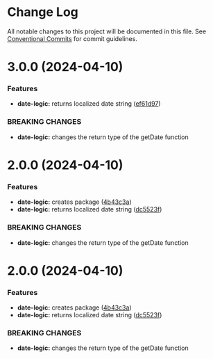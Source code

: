 # Change Log

All notable changes to this project will be documented in this file.
See [Conventional Commits](https://conventionalcommits.org) for commit guidelines.

# 3.0.0 (2024-04-10)


### Features

* **date-logic:** returns localized date string ([ef61d97](https://github.com/ramesh-dangudubiyyam/monorepo/commit/ef61d97ca16a7e828d7f02a05f2dfa2fbd5ec641))


### BREAKING CHANGES

* **date-logic:** changes the return type of the getDate function



# 2.0.0 (2024-04-10)


### Features

* **date-logic:** creates package ([4b43c3a](https://github.com/ramesh-dangudubiyyam/monorepo/commit/4b43c3a30713bfe3de04cc39391a4d79e1ab8303))
* **date-logic:** returns localized date string ([dc5523f](https://github.com/ramesh-dangudubiyyam/monorepo/commit/dc5523fa0cca4429753506376befec048d8434a5))


### BREAKING CHANGES

* **date-logic:** changes the return type of the getDate function





# 2.0.0 (2024-04-10)


### Features

* **date-logic:** creates package ([4b43c3a](https://github.com/ramesh-dangudubiyyam/monorepo/commit/4b43c3a30713bfe3de04cc39391a4d79e1ab8303))
* **date-logic:** returns localized date string ([dc5523f](https://github.com/ramesh-dangudubiyyam/monorepo/commit/dc5523fa0cca4429753506376befec048d8434a5))


### BREAKING CHANGES

* **date-logic:** changes the return type of the getDate function
